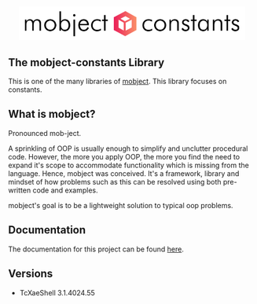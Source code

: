 <p align="center">
  <picture>
    <source media="(prefers-color-scheme: dark)" srcset="./docs/images/logo-dark.svg">
    <source media="(prefers-color-scheme: light)" srcset="./docs/images/logo-light.svg">
    <img alt="Mobject logo" img width="460" src="/docs/images/logo-light.svg">
  </picture>
</p>

## The mobject-constants Library

This is one of the many libraries of [mobject](http://mobject.org). This library focuses on constants.

## What is mobject?

Pronounced mob-ject.

A sprinkling of OOP is usually enough to simplify and unclutter procedural code. However, the more you apply OOP, the more you find the need to expand it's scope to accommodate functionality which is missing from the language. Hence, mobject was conceived. It's a framework, library and mindset of how problems such as this can be resolved using both pre-written code and examples.

mobject's goal is to be a lightweight solution to typical oop problems.

## Documentation

The documentation for this project can be found [here](https://constants.mobject.org).

## Versions

- TcXaeShell 3.1.4024.55
